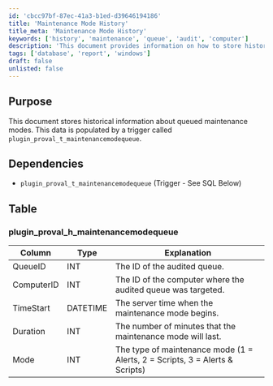 ```yaml
---
id: 'cbcc97bf-87ec-41a3-b1ed-d39646194186'
title: 'Maintenance Mode History'
title_meta: 'Maintenance Mode History'
keywords: ['history', 'maintenance', 'queue', 'audit', 'computer']
description: 'This document provides information on how to store historical data about queued maintenance modes, including the structure of the relevant database table and its dependencies.'
tags: ['database', 'report', 'windows']
draft: false
unlisted: false
---
```


## Purpose

This document stores historical information about queued maintenance modes. This data is populated by a trigger called `plugin_proval_t_maintenancemodequeue`.

## Dependencies

- `plugin_proval_t_maintenancemodequeue` (Trigger - See SQL Below)

## Table

### plugin_proval_h_maintenancemodequeue

| Column      | Type    | Explanation                                                             |
|-------------|---------|-------------------------------------------------------------------------|
| QueueID     | INT     | The ID of the audited queue.                                            |
| ComputerID  | INT     | The ID of the computer where the audited queue was targeted.           |
| TimeStart   | DATETIME| The server time when the maintenance mode begins.                      |
| Duration    | INT     | The number of minutes that the maintenance mode will last.             |
| Mode        | INT     | The type of maintenance mode (1 = Alerts, 2 = Scripts, 3 = Alerts & Scripts) |

